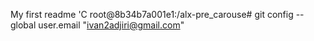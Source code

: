 My first readme
'C
root@8b34b7a001e1:/alx-pre_carouse# git config --global user.email "ivan2adjiri@gmail.com"
